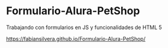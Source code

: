 # Formulario-Alura-PetShop
Trabajando con formularios en JS y funcionalidades de HTML 5


https://fabiansilvera.github.io/Formulario-Alura-PetShop/
